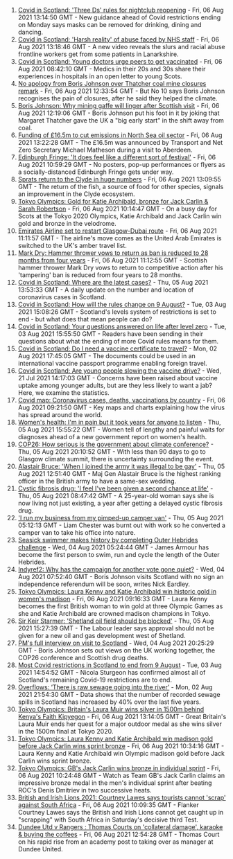1. [Covid in Scotland: 'Three Ds' rules for nightclub reopening](https://www.bbc.co.uk/news/uk-scotland-58114122) - Fri, 06 Aug 2021 13:14:50 GMT - New guidance ahead of Covid restrictions ending on Monday says masks can be removed for drinking, dining and dancing.
2. [Covid in Scotland: 'Harsh reality' of abuse faced by NHS staff](https://www.bbc.co.uk/news/uk-scotland-glasgow-west-58118232) - Fri, 06 Aug 2021 13:18:46 GMT - A new video reveals the slurs and racial abuse frontline workers get from some patients in Lanarkshire.
3. [Covid in Scotland: Young doctors urge peers to get vaccinated](https://www.bbc.co.uk/news/uk-scotland-58108477) - Fri, 06 Aug 2021 08:42:10 GMT - Medics in their 20s and 30s share their experiences in hospitals in an open letter to young Scots.
4. [No apology from Boris Johnson over Thatcher coal mine closures remark](https://www.bbc.co.uk/news/uk-politics-58117044) - Fri, 06 Aug 2021 12:33:54 GMT - But No 10 says Boris Johnson recognises the pain of closures, after he said they helped the climate.
5. [Boris Johnson: Why mining gaffe will linger after Scottish visit](https://www.bbc.co.uk/news/uk-scotland-58117514) - Fri, 06 Aug 2021 12:19:06 GMT - Boris Johnson put his foot in it by joking that Margaret Thatcher gave the UK a "big early start" in the shift away from coal.
6. [Funding of £16.5m to cut emissions in North Sea oil sector](https://www.bbc.co.uk/news/uk-scotland-north-east-orkney-shetland-58114403) - Fri, 06 Aug 2021 13:22:28 GMT - The £16.5m was announced by Transport and Net Zero Secretary Michael Matheson during a visit to Aberdeen.
7. [Edinburgh Fringe: 'It does feel like a different sort of festival'](https://www.bbc.co.uk/news/uk-scotland-edinburgh-east-fife-58114299) - Fri, 06 Aug 2021 10:59:29 GMT - No posters, pop-up performances or flyers as a socially-distanced Edinburgh Fringe gets under way.
8. [Sprats return to the Clyde in huge numbers](https://www.bbc.co.uk/news/uk-scotland-glasgow-west-58114116) - Fri, 06 Aug 2021 13:09:55 GMT - The return of the fish, a source of food for other species, signals an improvement in the Clyde ecosystem.
9. [Tokyo Olympics: Gold for Katie Archibald, bronze for Jack Carlin & Sarah Robertson](https://www.bbc.co.uk/sport/olympics/58112562) - Fri, 06 Aug 2021 10:14:47 GMT - On a busy day for Scots at the Tokyo 2020 Olympics, Katie Archibald and Jack Carlin win gold and bronze in the velodrome.
10. [Emirates Airline set to restart Glasgow-Dubai route](https://www.bbc.co.uk/news/uk-scotland-scotland-business-58106352) - Fri, 06 Aug 2021 11:11:57 GMT - The airline's move comes as the United Arab Emirates is switched to the UK's amber travel list.
11. [Mark Dry: Hammer thrower vows to return as ban is reduced to 28 months from four years](https://www.bbc.co.uk/sport/athletics/58112828) - Fri, 06 Aug 2021 11:12:55 GMT - Scottish hammer thrower Mark Dry vows to return to competitive action after his 'tampering' ban is reduced from four years to 28 months.
12. [Covid in Scotland: Where are the latest cases?](https://www.bbc.co.uk/news/uk-scotland-53511877) - Thu, 05 Aug 2021 13:53:33 GMT - A daily update on the number and location of coronavirus cases in Scotland.
13. [Covid in Scotland: How will the rules change on 9 August?](https://www.bbc.co.uk/news/uk-scotland-53166816) - Tue, 03 Aug 2021 15:08:26 GMT - Scotland's levels system of restrictions is set to end - but what does that mean people can do?
14. [Covid in Scotland: Your questions answered on life after level zero](https://www.bbc.co.uk/news/uk-scotland-58071989) - Tue, 03 Aug 2021 15:55:50 GMT - Readers have been sending in their questions about what the ending of more Covid rules means for them.
15. [Covid in Scotland: Do I need a vaccine certificate to travel?](https://www.bbc.co.uk/news/uk-scotland-57519070) - Mon, 02 Aug 2021 17:45:05 GMT - The documents could be used in an international vaccine passport programme enabling foreign travel.
16. [Covid in Scotland: Are young people slowing the vaccine drive?](https://www.bbc.co.uk/news/uk-scotland-57915106) - Wed, 21 Jul 2021 14:17:03 GMT - Concerns have been raised about vaccine uptake among younger adults, but are they less likely to want a jab? Here, we examine the statistics.
17. [Covid map: Coronavirus cases, deaths, vaccinations by country](https://www.bbc.co.uk/news/world-51235105) - Fri, 06 Aug 2021 09:21:50 GMT - Key maps and charts explaining how the virus has spread around the world.
18. [Women's health: I'm in pain but it took years for anyone to listen](https://www.bbc.co.uk/news/uk-scotland-58101414) - Thu, 05 Aug 2021 15:55:22 GMT - Women tell of lengthy and painful waits for diagnoses ahead of a new government report on women's health.
19. [COP26: How serious is the government about climate conference?](https://www.bbc.co.uk/news/uk-politics-58107010) - Thu, 05 Aug 2021 20:10:52 GMT - With less than 90 days to go to Glasgow climate summit, there is uncertainty surrounding the event.
20. [Alastair Bruce: 'When I joined the army it was illegal to be gay'](https://www.bbc.co.uk/news/uk-scotland-edinburgh-east-fife-58081185) - Thu, 05 Aug 2021 12:51:40 GMT - Maj Gen Alastair Bruce is the highest ranking officer in the British army to have a same-sex wedding.
21. [Cystic fibrosis drug: 'I feel I've been given a second chance at life'](https://www.bbc.co.uk/news/uk-scotland-north-east-orkney-shetland-58084089) - Thu, 05 Aug 2021 08:47:42 GMT - A 25-year-old woman says she is now living not just existing, a year after getting a delayed cystic fibrosis drug.
22. ['I run my business from my pimped-up camper van'](https://www.bbc.co.uk/news/uk-scotland-58025876) - Thu, 05 Aug 2021 05:12:13 GMT - Liam Chester was burnt out with work so he converted a camper van to take his office into nature.
23. [Seasick swimmer makes history by completing Outer Hebrides challenge](https://www.bbc.co.uk/news/uk-scotland-edinburgh-east-fife-58059477) - Wed, 04 Aug 2021 05:24:44 GMT - James Armour has become the first person to swim, run and cycle the length of the Outer Hebrides.
24. [Indyref2: Why has the campaign for another vote gone quiet?](https://www.bbc.co.uk/news/uk-politics-58079551) - Wed, 04 Aug 2021 07:52:40 GMT - Boris Johnson visits Scotland with no sign an independence referendum will be soon, writes Nick Eardley.
25. [Tokyo Olympics: Laura Kenny and Katie Archibald win historic gold in women's madison](https://www.bbc.co.uk/sport/av/olympics/58113831) - Fri, 06 Aug 2021 09:16:33 GMT - Laura Kenny becomes the first British woman to win gold at three Olympic Games as she and Katie Archibald are crowned madison champions in Tokyo.
26. [Sir Keir Starmer: 'Shetland oil field should be blocked'](https://www.bbc.co.uk/news/uk-scotland-58103993) - Thu, 05 Aug 2021 15:27:39 GMT - The Labour leader says approval should not be given for a new oil and gas development west of Shetland.
27. [PM's full interview on visit to Scotland](https://www.bbc.co.uk/news/uk-scotland-58094228) - Wed, 04 Aug 2021 20:25:29 GMT - Boris Johnson sets out views on the UK working together, the COP26 conference and Scottish drug deaths.
28. [Most Covid restrictions in Scotland to end from 9 August](https://www.bbc.co.uk/news/uk-scotland-58077159) - Tue, 03 Aug 2021 14:54:52 GMT - Nicola Sturgeon has confirmed almost all of Scotland's remaining Covid-19 restrictions are to end.
29. [Overflows: ‘There is raw sewage going into the river’](https://www.bbc.co.uk/news/uk-scotland-58061389) - Mon, 02 Aug 2021 21:54:30 GMT - Data shows that the number of recorded sewage spills in Scotland has increased by 40% over the last five years.
30. [Tokyo Olympics: Britain's Laura Muir wins silver in 1500m behind Kenya's Faith Kipyegon](https://www.bbc.co.uk/sport/olympics/58117464) - Fri, 06 Aug 2021 13:14:05 GMT - Great Britain's Laura Muir ends her quest for a major outdoor medal as she wins silver in the 1500m final at Tokyo 2020.
31. [Tokyo Olympics: Laura Kenny and Katie Archibald win madison gold before Jack Carlin wins sprint bronze](https://www.bbc.co.uk/sport/olympics/58113628) - Fri, 06 Aug 2021 10:34:16 GMT - Laura Kenny and Katie Archibald win Olympic madison gold before Jack Carlin wins sprint bronze.
32. [Tokyo Olympics: GB's Jack Carlin wins bronze in individual sprint](https://www.bbc.co.uk/sport/av/olympics/58115831) - Fri, 06 Aug 2021 10:24:48 GMT - Watch as Team GB's Jack Carlin claims an impressive bronze medal in the men's individual sprint after beating ROC's Denis Dmitriev in two successive heats.
33. [British and Irish Lions 2021: Courtney Lawes says tourists cannot 'scrap' against South Africa](https://www.bbc.co.uk/sport/rugby-union/58113948) - Fri, 06 Aug 2021 10:09:35 GMT - Flanker Courtney Lawes says the British and Irish Lions cannot get caught up in "scrapping" with South Africa in Saturday's decisive third Test.
34. [Dundee Utd v Rangers : Thomas Courts on 'collateral damage', karaoke & buying the coffees](https://www.bbc.co.uk/sport/football/58103699) - Fri, 06 Aug 2021 12:54:28 GMT - Thomas Court on his rapid rise from an academy post to taking over as manager at Dundee United.
